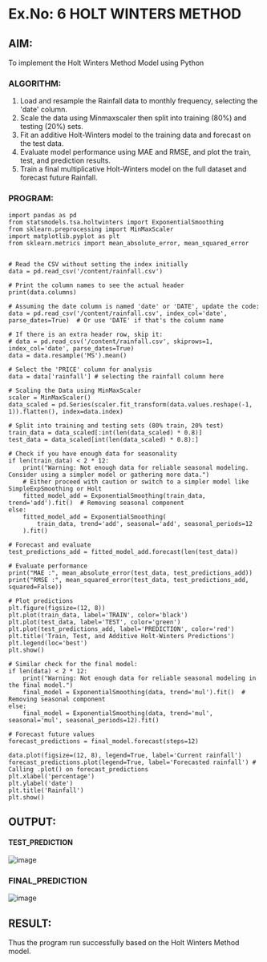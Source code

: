 # Ex.No: 6   HOLT WINTERS METHOD

## AIM:
To implement the Holt Winters Method Model using Python

### ALGORITHM:
1. Load and resample the Rainfall data to monthly frequency, selecting the 'date' column.
2. Scale the data using Minmaxscaler then split into training (80%) and testing (20%) sets.
3. Fit an additive Holt-Winters model to the training data and forecast on the test data.
4. Evaluate model performance using MAE and RMSE, and plot the train, test, and prediction results.
5. Train a final multiplicative Holt-Winters model on the full dataset and forecast future Rainfall.
### PROGRAM:
```
import pandas as pd
from statsmodels.tsa.holtwinters import ExponentialSmoothing
from sklearn.preprocessing import MinMaxScaler
import matplotlib.pyplot as plt
from sklearn.metrics import mean_absolute_error, mean_squared_error


# Read the CSV without setting the index initially
data = pd.read_csv('/content/rainfall.csv')  

# Print the column names to see the actual header
print(data.columns)  

# Assuming the date column is named 'date' or 'DATE', update the code:
data = pd.read_csv('/content/rainfall.csv', index_col='date', parse_dates=True)  # Or use 'DATE' if that's the column name

# If there is an extra header row, skip it:
# data = pd.read_csv('/content/rainfall.csv', skiprows=1, index_col='date', parse_dates=True)
data = data.resample('MS').mean() 

# Select the 'PRICE' column for analysis
data = data['rainfall'] # selecting the rainfall column here

# Scaling the Data using MinMaxScaler 
scaler = MinMaxScaler()
data_scaled = pd.Series(scaler.fit_transform(data.values.reshape(-1, 1)).flatten(), index=data.index)

# Split into training and testing sets (80% train, 20% test)
train_data = data_scaled[:int(len(data_scaled) * 0.8)]
test_data = data_scaled[int(len(data_scaled) * 0.8):]

# Check if you have enough data for seasonality
if len(train_data) < 2 * 12:
    print("Warning: Not enough data for reliable seasonal modeling. Consider using a simpler model or gathering more data.")
    # Either proceed with caution or switch to a simpler model like SimpleExpSmoothing or Holt
    fitted_model_add = ExponentialSmoothing(train_data, trend='add').fit()  # Removing seasonal component
else:
    fitted_model_add = ExponentialSmoothing(
        train_data, trend='add', seasonal='add', seasonal_periods=12
    ).fit()

# Forecast and evaluate
test_predictions_add = fitted_model_add.forecast(len(test_data))

# Evaluate performance
print("MAE :", mean_absolute_error(test_data, test_predictions_add))
print("RMSE :", mean_squared_error(test_data, test_predictions_add, squared=False))

# Plot predictions
plt.figure(figsize=(12, 8))
plt.plot(train_data, label='TRAIN', color='black')
plt.plot(test_data, label='TEST', color='green')
plt.plot(test_predictions_add, label='PREDICTION', color='red')
plt.title('Train, Test, and Additive Holt-Winters Predictions')
plt.legend(loc='best')
plt.show()

# Similar check for the final model:
if len(data) < 2 * 12:
    print("Warning: Not enough data for reliable seasonal modeling in the final model.")
    final_model = ExponentialSmoothing(data, trend='mul').fit()  # Removing seasonal component
else:
    final_model = ExponentialSmoothing(data, trend='mul', seasonal='mul', seasonal_periods=12).fit()

# Forecast future values
forecast_predictions = final_model.forecast(steps=12)

data.plot(figsize=(12, 8), legend=True, label='Current rainfall')
forecast_predictions.plot(legend=True, label='Forecasted rainfall') # Calling .plot() on forecast_predictions
plt.xlabel('percentage')
plt.ylabel('date')
plt.title('Rainfall')
plt.show()
```
## OUTPUT:
#### TEST_PREDICTION
![image](https://github.com/user-attachments/assets/1804dcc2-3477-450a-a342-38ddaa34eb8f)

### FINAL_PREDICTION

![image](https://github.com/user-attachments/assets/e70de3f1-6473-4f36-86b5-1a62645dd241)

## RESULT:
Thus the program run successfully based on the Holt Winters Method model.

